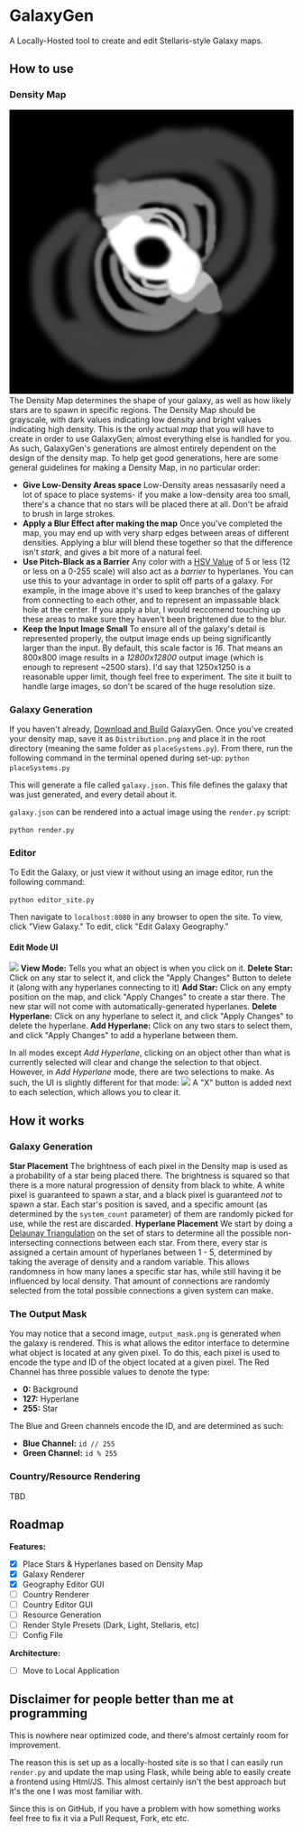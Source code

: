 # GalaxyGen

A Locally-Hosted tool to create and edit Stellaris-style Galaxy maps.

## How to use
### Density Map
![Example of a Density Map](docs\assets\Sample_Distribution.png)
The Density Map determines the shape of your galaxy, as well as how likely stars are to spawn in specific regions. The Density Map should be grayscale, with dark values indicating low density and bright values indicating high density. 
This is the only actual *map* that you will have to create in order to use GalaxyGen; almost everything else is handled for you. As such, GalaxyGen's generations are almost entirely dependent on the design of the density map. 
To help get good generations, here are some general guidelines for making a Density Map, in no particular order:
 
 - **Give Low-Density Areas space**
Low-Density areas nessasarily need a lot of space to place systems- if you make a low-density area too small, there's a chance that no stars will be placed there at all. Don't be afraid to brush in large strokes.
 - **Apply a Blur Effect after making the map**
Once you've completed the map, you may end up with very sharp edges between areas of different densities. Applying a blur will blend these together so that the difference isn't *stark*, and gives a bit more of a natural feel. 
 - **Use Pitch-Black as a Barrier**
Any color with a [HSV Value](https://color.lukas-stratmann.com/color-systems/hsv.html) of 5 or less (12 or less on a 0-255 scale) will also act as a *barrier* to hyperlanes. You can use this to your advantage in order to split off parts of a galaxy. For example, in the image above it's used to keep branches of the galaxy from connecting to each other, and to represent an impassable black hole at the center.
If you apply a blur, I would reccomend touching up these areas to make sure they haven't been brightened due to the blur.
 - **Keep the Input Image Small**
To ensure all of the galaxy's detail is represented properly, the output image ends up being significantly larger than the input. By default, this scale factor is *16*. That means an 800x800 image results in a *12800x12800* output image (which is enough to represent ~2500 stars). I'd say that 1250x1250 is a reasonable upper limit, though feel free to experiment. The site it built to handle large images, so don't be scared of the huge resolution size.
### Galaxy Generation
If you haven't already, [Download and Build](Installation.md) GalaxyGen. 
Once you've created your density map, save it as `Distribution.png` and place it in the root directory (meaning the same folder as `placeSystems.py`). 
From there, run the following command in the terminal opened during set-up:
```python placeSystems.py```

This will generate a file called `galaxy.json`. This file defines the galaxy that was just generated, and every detail about it.

`galaxy.json` can be rendered into a actual image using the `render.py` script:

```python render.py```
### Editor
To Edit the Galaxy, or just view it without using an image editor, run the following command:

```python editor_site.py```

Then navigate to `localhost:8080` in any browser to open the site.
To view, click "View Galaxy." To edit, click "Edit Galaxy Geography."

#### Edit Mode UI
![](docs\assets\Edit_Mode_UI.png)
**View Mode:** Tells you what an object is when you click on it.
**Delete Star:** Click on any star to select it, and click the "Apply Changes" Button to delete it (along with any hyperlanes connecting to it)
**Add Star:** Click on any empty position on the map, and click "Apply Changes" to create a star there. The new star will not come with automatically-generated hyperlanes.
**Delete Hyperlane:** Click on any hyperlane to select it, and click "Apply Changes" to delete the hyperlane. 
**Add Hyperlane:** Click on any two stars to select them, and click "Apply Changes" to add a hyperlane between them. 

In all modes except *Add Hyperlane*, clicking on an object other than what is currently selected will clear and change the selection to that object. However, in *Add Hyperlane* mode, there are two selections to make. As such, the UI is slightly different for that mode:
![](docs\assets\Add_Lane_UI.png)
A "X" button is added next to each selection, which allows you to clear it. 

## How it works
### Galaxy Generation
**Star Placement**
The brightness of each pixel in the Density map is used as a probability of a star being placed there. The brightness is squared so that there is a more natural progression of density from black to white.
A white pixel is guaranteed to spawn a star, and a black pixel is guaranteed _not_ to spawn a star. Each star's position is saved, and a specific amount (as determined by the `system_count` parameter) of them are randomly picked for use, while the rest are discarded.
**Hyperlane Placement**
We start by doing a [Delaunay Triangulation](https://en.wikipedia.org/wiki/Delaunay_triangulation) on the set of stars to determine all the possible non-intersecting connections between each star.
From there, every star is assigned a certain amount of hyperlanes between 1 - 5, determined by taking the average of density and a random variable. This allows randomness in how many lanes a specific star has, while still having it be influenced by local density. That amount of connections are randomly selected from the total possible connections a given system can make.
### The Output Mask
You may notice that a second image, `output_mask.png` is generated when the galaxy is rendered. This is what allows the editor interface to determine what object is located at any given pixel. To do this, each pixel is used to encode the type and ID of the object located at a given pixel.
The Red Channel has three possible values to denote the type:
 - **0:** Background
 - **127:** Hyperlane
 - **255:** Star

The Blue and Green channels encode the ID, and are determined as such:
 - **Blue Channel:** `id // 255`
 - **Green Channel:** `id % 255`
### Country/Resource Rendering
TBD
## Roadmap

**Features:**
 - [x] Place Stars & Hyperlanes based on Density Map
 - [x] Galaxy Renderer
 - [x] Geography Editor GUI
 - [ ] Country Renderer
 - [ ] Country Editor GUI
 - [ ] Resource Generation
 - [ ] Render Style Presets (Dark, Light, Stellaris, etc)
 - [ ] Config File

**Architecture:**
 - [ ] Move to Local Application

## Disclaimer for people better than me at programming
This is nowhere near optimized code, and there's almost certainly room for improvement. 

The reason this is set up as a locally-hosted site is so that I can easily run `render.py` and update the map using Flask, while being able to easily create a frontend using Html/JS. This almost certainly isn't the best approach but it's the one I was most familiar with. 

Since this is on GitHub, if you have a problem with how something works feel free to fix it via a Pull Request, Fork, etc etc.